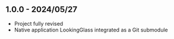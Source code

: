 ## 1.0.0 - 2024/05/27
* Project fully revised
* Native application LookingGlass integrated as a Git submodule
